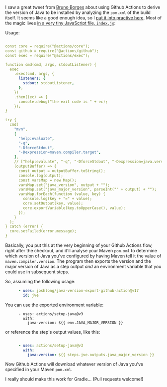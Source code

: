 I saw a great tweet from [Bruno Borges](https://twitter.com/brunoborges) about using Github Actions to derive the version of Java to be installed by analyzing the `pom.xml` of the build itself. It seems like a good enough idea, 
so I [put it into practive here](https://github.com/joshlong/java-version-export-github-action). Most of the magic lives [in a very tiny JavaScript file, `index.js`](https://raw.githubusercontent.com/joshlong/java-version-export-github-action/main/index.js):

Usage:

```yaml

const core = require("@actions/core");
const github = require("@actions/github");
const exec = require("@actions/exec");

function cmd(cmd, args, stdoutListener) {
  exec
    .exec(cmd, args, {
      listeners: {
        stdout: stdoutListener,
      },
    })
    .then((ec) => {
      console.debug("the exit code is " + ec);
    });
}

try {
  cmd(
    "mvn",
    [
      "help:evaluate",
      "-q",
      "-DforceStdout",
      "-Dexpression=maven.compiler.target",
    ],
    // ["help:evaluate", "-q", "-DforceStdout", "-Dexpression=java.version"],
    (outputBuffer) => {
      const output = outputBuffer.toString();
      console.log(output);
      const varsMap = new Map();
      varsMap.set("java_version", output + "");
      varsMap.set("java_major_version", parseInt("" + output) + "");
      varsMap.forEach(function (value, key) {
        console.log(key + "=" + value);
        core.setOutput(key, value);
        core.exportVariable(key.toUpperCase(), value);
      });
    }
  );
} catch (error) {
  core.setFailed(error.message);
}
```

Basically, you put this at the very beginning of your Github Actions flow, right after the checkout, and it'll 
analyse your Maven `pom.xml` to determine which version of Java you've configured by having Maven tell it the value of `maven.compiler.version`. The 
program then exports the version and the major version of Java as a step output _and_ an environment variable that you could use in subsequent steps.


So, assuming the following usage:

```yaml
      - uses: joshlong/java-version-export-github-action@v17
        id: jve
```

You can use the exported environment variable:

```
      - uses: actions/setup-java@v3
        with:
          java-version: ${{ env.JAVA_MAJOR_VERSION }}
```

or reference the step's output values, like this:

```yaml

      - uses: actions/setup-java@v3
        with:
          java-version: ${{ steps.jve.outputs.java_major_version }}
```


Now Github Actions will download whatever version of Java you've specified in your Maven `pom.xml`. 

I really should make this work for Gradle... (Pull requests welcome!) 
 
